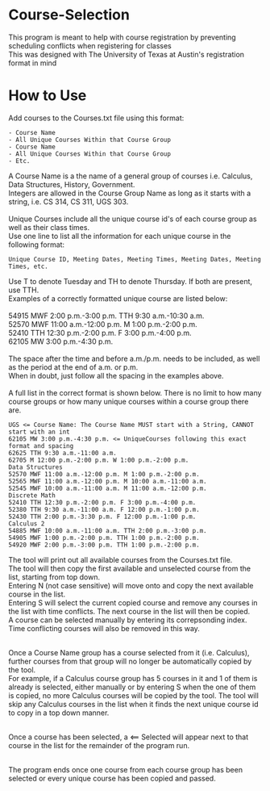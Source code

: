 # Course-Selection
This program is meant to help with course registration by preventing scheduling conflicts when registering for classes
</br>This was designed with The University of Texas at Austin's registration format in mind
# How to Use
Add courses to the Courses.txt file using this format:

    - Course Name
    - All Unique Courses Within that Course Group
    - Course Name
    - All Unique Courses Within that Course Group
    - Etc.
  
A Course Name is a the name of a general group of courses i.e. Calculus, Data Structures, History, Government. 
</br> Integers are allowed in the Course Group Name as long as it starts with a string, i.e. CS 314, CS 311, UGS 303.
</br> <br/>
Unique Courses include all the unique course id's of each course group as well as their class times. 
<br/> Use one line to list all the information for each unique course in the following format:

    Unique Course ID, Meeting Dates, Meeting Times, Meeting Dates, Meeting Times, etc.
Use T to denote Tuesday and TH to denote Thursday. If both are present, use TTH.
<br/> Examples of a correctly formatted unique course are listed below:
<br> <br> 54915 MWF 2:00 p.m.-3:00 p.m. TTH 9:30 a.m.-10:30 a.m.
<br> 52570 MWF 11:00 a.m.-12:00 p.m. M 1:00 p.m.-2:00 p.m.
<br> 52410 TTH 12:30 p.m.-2:00 p.m. F 3:00 p.m.-4:00 p.m.
<br> 62105 MW 3:00 p.m.-4:30 p.m.
<br><br> The space after the time and before a.m./p.m. needs to be included, as well as the period at the end of a.m. or p.m. 
<br> When in doubt, just follow all the spacing in the examples above.
<br/><br/>
A full list in the correct format is shown below. There is no limit to how many course groups or how many unique courses within a course group there are.
    
    UGS <= Course Name: The Course Name MUST start with a String, CANNOT start with an int
    62105 MW 3:00 p.m.-4:30 p.m. <= UniqueCourses following this exact format and spacing
    62625 TTH 9:30 a.m.-11:00 a.m.
    62705 M 12:00 p.m.-2:00 p.m. W 1:00 p.m.-2:00 p.m.
    Data Structures
    52570 MWF 11:00 a.m.-12:00 p.m. M 1:00 p.m.-2:00 p.m.
    52565 MWF 11:00 a.m.-12:00 p.m. M 10:00 a.m.-11:00 a.m.
    52545 MWF 10:00 a.m.-11:00 a.m. M 11:00 a.m.-12:00 p.m.
    Discrete Math
    52410 TTH 12:30 p.m.-2:00 p.m. F 3:00 p.m.-4:00 p.m.
    52380 TTH 9:30 a.m.-11:00 a.m. F 12:00 p.m.-1:00 p.m.
    52430 TTH 2:00 p.m.-3:30 p.m. F 12:00 p.m.-1:00 p.m.
    Calculus 2
    54885 MWF 10:00 a.m.-11:00 a.m. TTH 2:00 p.m.-3:00 p.m.
    54905 MWF 1:00 p.m.-2:00 p.m. TTH 1:00 p.m.-2:00 p.m.
    54920 MWF 2:00 p.m.-3:00 p.m. TTH 1:00 p.m.-2:00 p.m.

The tool will print out all available courses from the Courses.txt file. 
<br>The tool will then copy the first available and unselected course from the list, starting from top down.
<br>Entering N (not case sensitive) will move onto and copy the next available course in the list.
<br>Entering S will select the current copied course and remove any courses in the list with time conflicts. The next course in the list will then be copied.
<br>A course can be selected manually by entering its correpsonding index. Time conflicting courses will also be removed in this way.

<br>Once a Course Name group has a course selected from it (i.e. Calculus), further courses from that group will no longer be automatically copied by the tool.
<br>For example, if a Calculus course group has 5 courses in it and 1 of them is already is selected, either manually or by entering S when the one of them is copied,
no more Calculus courses will be copied by the tool. The tool will skip any Calculus courses in the list when it finds the next unique course id to copy in a top down manner.

<br>Once a course has been selected, a <== Selected will appear next to that course in the list for the remainder of the program run.

<br>The program ends once one course from each course group has been selected or every unique course has been copied and passed.
